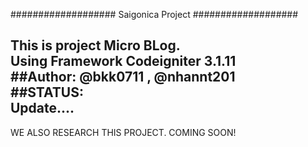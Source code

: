 ###################
Saigonica Project
###################

This is project Micro BLog.  
Using Framework Codeigniter 3.1.11  
##Author: @bkk0711 , @nhannt201  
##STATUS:  
Update....
------  
WE ALSO RESEARCH THIS PROJECT. COMING SOON!
